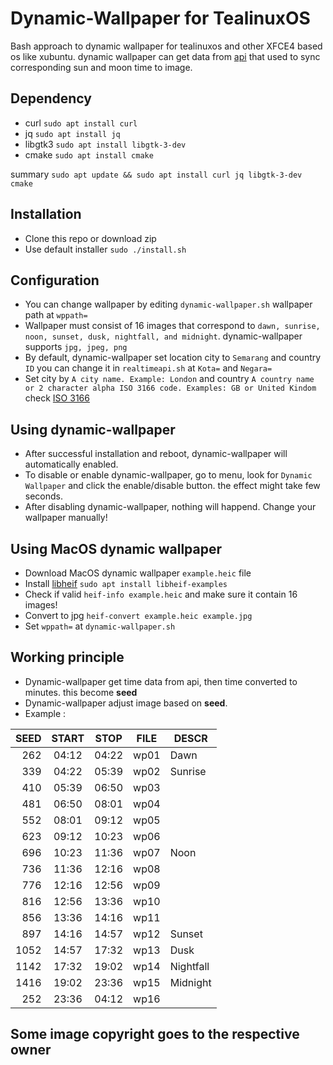 # Dynamic-Wallpaper for TealinuxOS
Bash approach to dynamic wallpaper for tealinuxos and other XFCE4 based os like xubuntu.
dynamic wallpaper can get data from [api](https://aladhan.com/prayer-times-api#GetTimingsByCity)
that used to sync corresponding sun and moon time to image.

## Dependency
* curl `sudo apt install curl`
* jq `sudo apt install jq`
* libgtk3 `sudo apt install libgtk-3-dev`
* cmake `sudo apt install cmake`

summary `sudo apt update && sudo apt install curl jq libgtk-3-dev cmake`

## Installation
* Clone this repo or download zip
* Use default installer `sudo ./install.sh`

## Configuration
* You can change wallpaper by editing `dynamic-wallpaper.sh` wallpaper path at `wppath=`
* Wallpaper must consist of 16 images that correspond to `dawn, sunrise, noon, sunset, dusk, nightfall, and midnight`.
dynamic-wallpaper supports `jpg, jpeg, png`
* By default, dynamic-wallpaper set location city to `Semarang` and country `ID` you can change it in `realtimeapi.sh` at `Kota=` and `Negara=`
* Set city by `A city name. Example: London` and country `A country name or 2 character alpha ISO 3166 code. Examples: GB or United Kindom` check [ISO 3166](https://en.wikipedia.org/wiki/List_of_ISO_3166_country_codes)

## Using dynamic-wallpaper
* After successful installation and reboot, dynamic-wallpaper will automatically enabled.
* To disable or enable dynamic-wallpaper, go to menu, look for `Dynamic Wallpaper` and click the enable/disable button. the effect might take few seconds.
* After disabling dynamic-wallpaper, nothing will happend. Change your wallpaper manually!

## Using MacOS dynamic wallpaper
* Download MacOS dynamic wallpaper `example.heic` file 
* Install [libheif](https://github.com/strukturag/libheif) `sudo apt install libheif-examples`
* Check if valid `heif-info example.heic` and make sure it contain 16 images!
* Convert to jpg `heif-convert example.heic example.jpg`
* Set `wppath=` at `dynamic-wallpaper.sh`

## Working principle
* Dynamic-wallpaper get time data from api, then time converted to minutes. this become **seed**
* Dynamic-wallpaper adjust image based on **seed**.
* Example :

| SEED | START | STOP  | FILE | DESCR     |
| ---: | :---: | :---: | ---- | --------- |
| 262  | 04:12 | 04:22 | wp01 | Dawn      |
| 339  | 04:22 | 05:39 | wp02 | Sunrise   |
| 410  | 05:39 | 06:50 | wp03 |           |
| 481  | 06:50 | 08:01 | wp04 |           |
| 552  | 08:01 | 09:12 | wp05 |           |
| 623  | 09:12 | 10:23 | wp06 |           |
| 696  | 10:23 | 11:36 | wp07 | Noon      |
| 736  | 11:36 | 12:16 | wp08 |           |
| 776  | 12:16 | 12:56 | wp09 |           |
| 816  | 12:56 | 13:36 | wp10 |           |
| 856  | 13:36 | 14:16 | wp11 |           |
| 897  | 14:16 | 14:57 | wp12 | Sunset    |
| 1052 | 14:57 | 17:32 | wp13 | Dusk      |
| 1142 | 17:32 | 19:02 | wp14 | Nightfall |
| 1416 | 19:02 | 23:36 | wp15 | Midnight  |
| 252  | 23:36 | 04:12 | wp16 |           |


## Some image copyright goes to the respective owner
